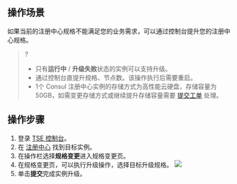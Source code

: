 ## 操作场景

如果当前的注册中心规格不能满足您的业务需求，可以通过控制台提升您的注册中心规格。

> ?
> - 只有**运行中** / **升级失败**状态的实例可以支持升级。
> - 通过控制台直提升规格、节点数。该操作执行后需要重启。
> - 1个 Consul 注册中心实例的存储方式为高性能云硬盘，存储容量为50GB，如需变更存储方式或继续提升存储容量需要 [提交工单](https://console.cloud.tencent.com/workorder/category) 处理。

## 操作步骤

1. 登录 [TSE 控制台](https://console.cloud.tencent.com/tse)。
2. 在 [注册中心](https://console.cloud.tencent.com/tse) 找到目标实例。
3. 在操作栏选择**规格变更**进入规格变更页。
4. 在规格变更页，可以执行升级操作，选择目标升级规格。
![](https://main.qcloudimg.com/raw/7deaefb8cd7351eb66af498da0812bd9.png)
5. 单击**提交**完成实例升级。
